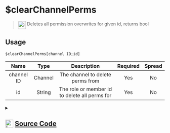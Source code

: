 # $clearChannelPerms
> <img align="top" src="https://upload.wikimedia.org/wikipedia/commons/thumb/e/e4/Infobox_info_icon.svg/160px-Infobox_info_icon.svg.png?20150409153300" alt="image" width="25" height="auto"> Deletes all permission overwrites for given id, returns bool
## Usage
```
$clearChannelPerms[channel ID;id]
```
| Name | Type | Description | Required | Spread
| :---: | :---: | :---: | :---: | :---: |
channel ID | Channel | The channel to delete perms from | Yes | No
id | String | The role or member id to delete all perms for | Yes | No
<details>
<summary>
    
## <img align="top" src="https://cdn4.iconfinder.com/data/icons/iconsimple-logotypes/512/github-512.png" alt="image" width="25" height="auto">  [Source Code](https://github.com/tryforge/ForgeScript-V2/blob/main/src/native/clearChannelPerms.ts)
    
</summary>
    
```ts
import { BaseChannel, TextChannel } from "discord.js"
import { ArgType, NativeFunction, Return } from "../structures"

export default new NativeFunction({
    name: "$clearChannelPerms",
    version: "1.0.3",
    description: "Deletes all permission overwrites for given id, returns bool",
    brackets: true,
    unwrap: true,
    args: [
        {
            name: "channel ID",
            description: "The channel to delete perms from",
            rest: false,
            required: true,
            type: ArgType.Channel,
            check: (i: BaseChannel) => i.isTextBased() && "permissionOverwrites" in i,
        },
        {
            name: "id",
            description: "The role or member id to delete all perms for",
            rest: false,
            required: true,
            type: ArgType.String,
        },
    ],
    async execute(_, [ch, id]) {
        const channel = ch as TextChannel
        return Return.success(!!(await channel.permissionOverwrites.delete(id)))
    },
})

```
    
</details>